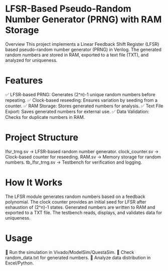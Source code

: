 #  LFSR-Based Pseudo-Random Number Generator (PRNG) with RAM Storage
Overview
This project implements a Linear Feedback Shift Register (LFSR) based pseudo-random number generator (PRNG) in Verilog. The generated random numbers are stored in RAM, exported to a text file (TXT), and analyzed for uniqueness.

#  Features
✅ LFSR-based PRNG: Generates (2^n)-1 unique random numbers before repeating.
✅ Clock-based reseeding: Ensures variation by seeding from a counter.
✅ RAM Storage: Stores generated numbers for analysis.
✅ Text File Export: Saves generated numbers for external use.
✅ Data Validation: Checks for duplicate numbers in RAM.

#  Project Structure
lfsr_trng.sv → LFSR-based random number generator.
clock_counter.sv → Clock-based counter for reseeding.
RAM.sv → Memory storage for random numbers.
tb_lfsr_trng.sv → Testbench for verification and logging.
#  How It Works
The LFSR module generates random numbers based on a feedback polynomial.
The clock counter provides an initial seed for LFSR after exhaustion of (2^n)-1 states.
Generated numbers are written to RAM and exported to a TXT file.
The testbench reads, displays, and validates data for uniqueness.
#  Usage
🔹 Run the simulation in Vivado/ModelSim/QuestaSim.
🔹 Check random_data.txt for generated numbers.
🔹 Analyze data distribution in Excel/Python.

